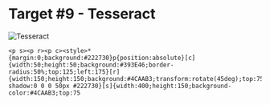# Target #9 - Tesseract

![Tesseract](https://cssbattle.dev/targets/9.png)

```
<p s><p r><p c><style>*{margin:0;background:#222730}p{position:absolute}[c]{width:50;height:50;background:#393E46;border-radius:50%;top:125;left:175}[r]{width:150;height:150;background:#4CAAB3;transform:rotate(45deg);top:75;left:125;box-shadow:0 0 0 50px #222730}[s]{width:400;height:150;background-color:#4CAAB3;top:75
```

